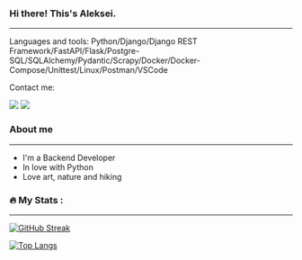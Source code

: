 ### Hi there! This's Aleksei.
---

Languages and tools: Python/Django/Django REST Framework/FastAPI/Flask/Postgre-SQL/SQLAlchemy/Pydantic/Scrapy/Docker/Docker-Compose/Unittest/Linux/Postman/VSCode


Contact me:
<div id="badges">
  <a href="https://t.me/alex_sh_abc"><img src="https://img.shields.io/badge/telegram-blue?logo=telegram&logoColor=white"/></a>
  <a href="mailto:shipkov.alexey@gmail.com"><img src="https://img.shields.io/badge/-gmail-green?logo=gmail&logoColor=red"/></a>
</div>

### About me
---

- I'm a Backend Developer
- In love with Python
- Love art, nature and hiking

### :fire: My Stats :
---
[![GitHub Streak](http://github-readme-streak-stats.herokuapp.com?user=Aleksey-shipkov)](https://git.io/streak-stats)

[![Top Langs](https://github-readme-stats.vercel.app/api/top-langs/?username=Aleksey-shipkov)](https://github.com/anuraghazra/github-readme-stats)


<!--
**Aleksey-shipkov/Aleksey-shipkov** is a ✨ _special_ ✨ repository because its `README.md` (this file) appears on your GitHub profile.

Here are some ideas to get you started:

- 🔭 I’m currently working on ...
- 🌱 I’m currently learning ...
- 👯 I’m looking to collaborate on ...
- 🤔 I’m looking for help with ...
- 💬 Ask me about ...
- 📫 How to reach me: ...
- 😄 Pronouns: ...
- ⚡ Fun fact: ...
-->

